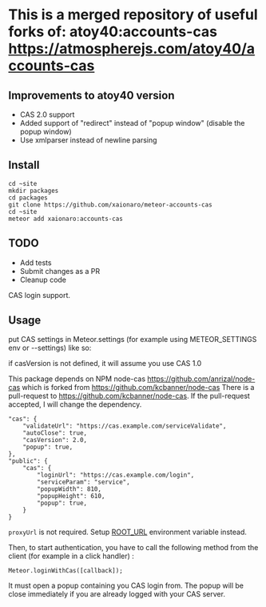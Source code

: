 This is a merged repository of useful forks of: atoy40:accounts-cas https://atmospherejs.com/atoy40/accounts-cas
===================

## Improvements to atoy40 version
* CAS 2.0 support
* Added support of "redirect" instead of "popup window" (disable the popup window)
* Use xmlparser instead of newline parsing

## Install

```
cd ~site
mkdir packages
cd packages
git clone https://github.com/xaionaro/meteor-accounts-cas
cd ~site
meteor add xaionaro:accounts-cas
```

## TODO
* Add tests
* Submit changes as a PR
* Cleanup code


CAS login support.

## Usage

put CAS settings in Meteor.settings (for example using METEOR_SETTINGS env or --settings) like so:

if casVersion is not defined, it will assume you use CAS 1.0

This package depends on NPM node-cas https://github.com/anrizal/node-cas which is forked from https://github.com/kcbanner/node-cas 
There is a pull-request to https://github.com/kcbanner/node-cas. If the pull-request accepted, I will change the dependency. 

```
"cas": {
	"validateUrl": "https://cas.example.com/serviceValidate",
	"autoClose": true,
	"casVersion": 2.0,
	"popup": true,
},
"public": {
	"cas": {
		"loginUrl": "https://cas.example.com/login",
		"serviceParam": "service",
		"popupWidth": 810,
		"popupHeight": 610,
		"popup": true,
	}
}
```

`proxyUrl` is not required. Setup [ROOT_URL](http://docs.meteor.com/api/core.html#Meteor-absoluteUrl) environment variable instead.

Then, to start authentication, you have to call the following method from the client (for example in a click handler) :

```
Meteor.loginWithCas([callback]);
```

It must open a popup containing you CAS login from. The popup will be close immediately if you are already logged with your CAS server.
